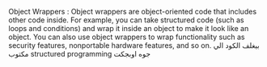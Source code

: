 Object Wrappers :
	Object wrappers are object-oriented code that includes other code inside. For example, you can take structured code (such as loops and conditions) and wrap it inside an object to make it look like an object. You can also use object wrappers to wrap functionality such as security features, nonportable hardware features, and so on.
	بيغلف الكود الي مكتوب structured programming جوه اوبجكت